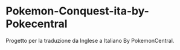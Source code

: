 Pokemon-Conquest-ita-by-Pokecentral
===================================

Progetto per la traduzione da Inglese a Italiano By PokemonCentral.